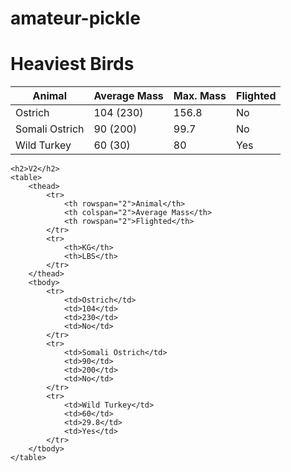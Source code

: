 # amateur-pickle

<body>
    <h1>Heaviest Birds</h1>
    <table>
        <thead>
            <tr>
                <th>Animal</th>
                <th>Average Mass</th>
                <th>Max. Mass</th>
                <th>Flighted</th>
            </tr>
        </thead>
        <tbody>
            <tr>
                <td>Ostrich</td>
                <td>104 (230)</td>
                <td>156.8</td>
                <td>No</td>
            </tr>
            <tr>
                <td>Somali Ostrich</td>
                <td>90 (200)</td>
                <td>99.7</td>
                <td>No</td>
            </tr>
            <tr>
                <td>Wild Turkey</td>
                <td>60 (30)</td>
                <td>80</td>
                <td>Yes</td>
            </tr>
        </tbody>
    </table>

    <h2>V2</h2>
    <table>
        <thead>
            <tr>
                <th rowspan="2">Animal</th>
                <th colspan="2">Average Mass</th>
                <th rowspan="2">Flighted</th>
            </tr>
            <tr>
                <th>KG</th>
                <th>LBS</th>
            </tr>
        </thead>
        <tbody>
            <tr>
                <td>Ostrich</td>
                <td>104</td>
                <td>230</td>
                <td>No</td>
            </tr>
            <tr>
                <td>Somali Ostrich</td>
                <td>90</td>
                <td>200</td>
                <td>No</td>
            </tr>
            <tr>
                <td>Wild Turkey</td>
                <td>60</td>
                <td>29.8</td>
                <td>Yes</td>
            </tr>
        </tbody>
    </table>
</body>

</html>
